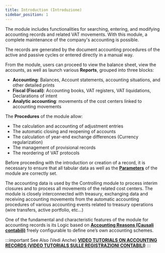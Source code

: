 ```yaml
---
title: Introduction (Introduzione)
sidebar_position: 1
---
```


The module includes functionalities for searching, entering, and modifying accounting records and related VAT movements. With this module, a complete maintenance of the company's accounting is possible.

The records are generated by the document accounting procedures of the active and passive cycles or entered directly in a manual way.

From the module, users can proceed to view the balance sheet, view the accounts, as well as launch various **Reports**, grouped into three blocks:

- **Accounting**: Balances, Account statements, accounting situations, and other detailed prints
- **Fiscal (Fiscali)**: Accounting books, VAT registers, VAT liquidations, Declarations of intent
- **Analytic accounting**: movements of the cost centers linked to accounting movements


The **Procedures** of the module allow:

- The calculation and accounting of adjustment entries
- The automatic closing and reopening of accounts
- The calculation of year-end exchange differences (Currency regularization)
- The management of provisional records
- The reordering of VAT protocols

Before proceeding with the introduction or creation of a record, it is necessary to ensure that all tabular data as well as the [**Parameters**](/docs/configurations/parameters/finance/accounting-parameters) of the module are correctly set.

The accounting data is used by the Controlling module to process interim closures and to process all movements of the related cost centers.
The module is closely interconnected with treasury, exchanging data and receiving accounting movements from the automatic accounting procedures of various accounting events related to treasury operations (wire transfers, active portfolio, etc...)

One of the fundamental and characteristic features of the module for accounting records is its Logic based on [**Accounting Reasons (Causali contabili)**](/docs/configurations/tables/finance/ledger-records-templates/ledger-records-templates-intro) freely configurable to define one’s own accounting schemes.


:::important See Also (Vedi Anche)
[**VIDEO TUTORIALS ON ACCOUNTING RECORDS (VIDEO TUTORIALS SULLE REGISTRAZIONI CONTABILI)**](/docs/video/finance/intro)
:::